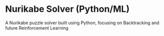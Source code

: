 # Nurikabe Solver (Python/ML)
A Nurikabe puzzle solver built using Python, focusing on Backtracking and future Reinforcement Learning
